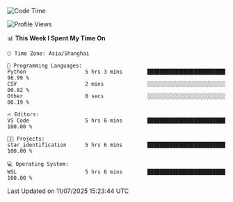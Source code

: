 <!--START_SECTION:waka-->
![Code Time](http://img.shields.io/badge/Code%20Time-3%2C028%20hrs%2038%20mins-blue)

![Profile Views](http://img.shields.io/badge/Profile%20Views-0-blue)

📊 **This Week I Spent My Time On** 

```text
🕑︎ Time Zone: Asia/Shanghai

💬 Programming Languages: 
Python                   5 hrs 3 mins        █████████████████████████   98.99 % 
CSV                      2 mins              ░░░░░░░░░░░░░░░░░░░░░░░░░   00.82 % 
Other                    0 secs              ░░░░░░░░░░░░░░░░░░░░░░░░░   00.19 % 

🔥 Editors: 
VS Code                  5 hrs 6 mins        █████████████████████████   100.00 % 

🐱‍💻 Projects: 
star_identification      5 hrs 6 mins        █████████████████████████   100.00 % 

💻 Operating System: 
WSL                      5 hrs 6 mins        █████████████████████████   100.00 % 
```


 Last Updated on 11/07/2025 15:23:44 UTC
<!--END_SECTION:waka-->
